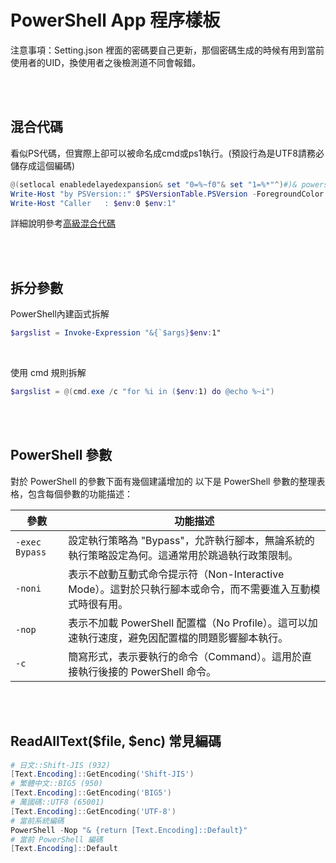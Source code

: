 PowerShell App 程序樣板
====

注意事項：Setting.json 裡面的密碼要自己更新，那個密碼生成的時候有用到當前使用者的UID，換使用者之後檢測道不同會報錯。


<br><br>

## 混合代碼

看似PS代碼，但實際上卻可以被命名成cmd或ps1執行。(預設行為是UTF8請務必儲存成這個編碼)

```ps1
@(setlocal enabledelayedexpansion& set "0=%~f0"& set "1=%*"^)#)& powershell -exec Bypass -nop -c "iex('&{#'+[io.file]::ReadAllText($env:0)+'}'+$env:1)-ea(1)"& exit /b !errorlevel!
Write-Host "by PSVersion::" $PSVersionTable.PSVersion -ForegroundColor DarkGray
Write-Host "Caller   : $env:0 $env:1"

```

詳細說明參考[高級混合代碼](https://github.com/hunandy14/PwshAppTemplate/blob/master/doc/3.%20高級混合代碼.md)



<br><br>

## 拆分參數

PowerShell內建函式拆解

```ps1
$argslist = Invoke-Expression "&{`$args}$env:1"
```


<br>

使用 cmd 規則拆解

```ps1
$argslist = @(cmd.exe /c "for %i in ($env:1) do @echo %~i")
```


<br><br>

## PowerShell 參數
對於 PowerShell 的參數下面有幾個建議增加的
以下是 PowerShell 參數的整理表格，包含每個參數的功能描述：

| 參數           | 功能描述                                                                                                  |
|-------------   |-----------------------------------------------------------------------------------------------------------|
| `-exec Bypass` | 設定執行策略為 "Bypass"，允許執行腳本，無論系統的執行策略設定為何。這通常用於跳過執行政策限制。           |
| `-noni`        | 表示不啟動互動式命令提示符（Non-Interactive Mode）。這對於只執行腳本或命令，而不需要進入互動模式時很有用。 |
| `-nop`         | 表示不加載 PowerShell 配置檔（No Profile）。這可以加速執行速度，避免因配置檔的問題影響腳本執行。           |
| `-c`           | 簡寫形式，表示要執行的命令（Command）。這用於直接執行後接的 PowerShell 命令。                              |



<br><br>

## ReadAllText($file, $enc) 常見編碼
```ps1
# 日文::Shift-JIS (932)
[Text.Encoding]::GetEncoding('Shift-JIS')
# 繁體中文::BIG5 (950)
[Text.Encoding]::GetEncoding('BIG5')
# 萬國碼::UTF8 (65001)
[Text.Encoding]::GetEncoding('UTF-8')
# 當前系統編碼
PowerShell -Nop "& {return [Text.Encoding]::Default}"
# 當前 PowerShell 編碼
[Text.Encoding]::Default
```
